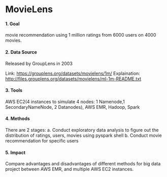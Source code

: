 # MovieLens
#### 1. Goal
movie recommendation using 1 million ratings from 6000 users on 4000 movies.

#### 2. Data Source
Released by GroupLens in 2003 

Link: https://grouplens.org/datasets/movielens/1m/
Explaination: http://files.grouplens.org/datasets/movielens/ml-1m-README.txt

#### 3. Tools
AWS EC2(4 instances to simulate 4 nodes: 1 Namenode,1 SecondaryNameNode, 2 Datanodes),
AWS EMR, Hadoop, Spark

#### 4. Methods
There are 2 stages:
a. Conduct exploratory data analysis to figure out the distribution of ratings, users, movies using pyspark shell
b. Conduct movie recommendation for specific users  

#### 5. Impact
Compare advantages and disadvantages of different methods for big data project between AWS EMR, and multiple AWS EC2 instances. 
